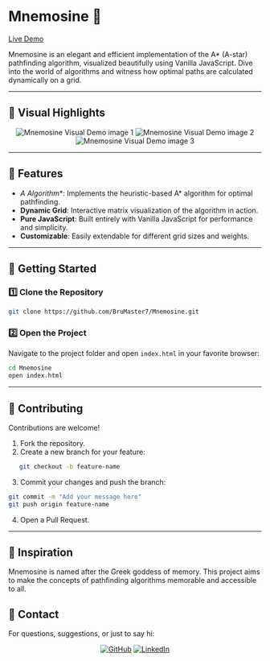# Mnemosine 🌟  
[Live Demo](https://brumaster7.github.io/Mnemosine/)  

Mnemosine is an elegant and efficient implementation of the A* (A-star) pathfinding algorithm, visualized beautifully using Vanilla JavaScript. Dive into the world of algorithms and witness how optimal paths are calculated dynamically on a grid.

---

## 🎨 Visual Highlights  
<div align="center">
   <img src="https://i.imgur.com/WjcjKmY.png" alt="Mnemosine Visual Demo image 1"/>
   <img src="https://i.imgur.com/r5bhjFS.png" alt="Mnemosine Visual Demo image 2"/>
   <img src="https://i.imgur.com/cE8s15N.png" alt="Mnemosine Visual Demo image 3"/>
</div>

---

## 🚀 Features  
- **A* Algorithm**: Implements the heuristic-based A* algorithm for optimal pathfinding.  
- **Dynamic Grid**: Interactive matrix visualization of the algorithm in action.  
- **Pure JavaScript**: Built entirely with Vanilla JavaScript for performance and simplicity.  
- **Customizable**: Easily extendable for different grid sizes and weights.  

---

## 🔧 Getting Started  

### 1️⃣ Clone the Repository  
```bash  
git clone https://github.com/BruMaster7/Mnemosine.git  
```
### 2️⃣ Open the Project  
Navigate to the project folder and open `index.html` in your favorite browser:  
```bash  
cd Mnemosine  
open index.html  
```

---

## 🤝 Contributing  

Contributions are welcome!  
1. Fork the repository.  
2. Create a new branch for your feature:
```bash  
   git checkout -b feature-name  
```
3. Commit your changes and push the branch:
```bash
git commit -m "Add your message here"  
git push origin feature-name
```  
4. Open a Pull Request.

---

## 🌌 Inspiration
Mnemosine is named after the Greek goddess of memory. This project aims to make the concepts of pathfinding algorithms memorable and accessible to all.

## 💌 Contact
For questions, suggestions, or just to say hi:
<div align="center">

   [![GitHub](https://img.shields.io/badge/-GitHub-181717?logo=github&logoColor=white&style=for-the-badge)](https://github.com/BruMaster7)
   [![LinkedIn](https://img.shields.io/badge/-LinkedIn-0077B5?logo=linkedin&logoColor=white&style=for-the-badge)](https://www.linkedin.com/in/bruno-rocha-a520a91b8/)  

</div>



